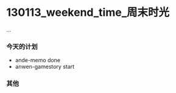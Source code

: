 130113_weekend_time_周末时光
========


...


### 今天的计划

* ande-memo done
* anwen-gamestory start


### 其他
